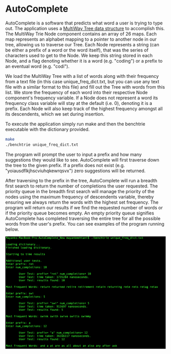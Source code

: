 # AutoComplete
AutoComplete is a software that predicts what word a user is trying to type out. The application uses a [MultiWay Tree  data structure](https://en.wikipedia.org/wiki/M-ary_tree) to accomplish this. The MultiWay Trie Node component contains an array of 26 maps. Each map represents an alphabet mapping to a pointer to another node in our tree, allowing us to traverse our Tree. Each Node represents a string (can be either a prefix of a word or the word itself), that was the series of characters used to get to the Node. We keep this string stored in each Node, and a flag denoting whether it is a word (e.g. "coding") or a prefix to an eventual word (e.g. "codi").

We load the MultiWay Tree with a list of words along with their frequency from a text file (in this case unique_freq_dict.txt, but you can use any text file with a similar format to this file) and fill out the Tree with words from this list. We store the frequency of each word into their respective Node component's frequency variable. If a Node does not represent a word its frequency class variable will stay at the default (i.e. 0), denoting it is a prefix. Each Node will also keep track of the highest frequency amongst all its descendents, which we set during insertion. 

To execute the application simply run make and then the benchtrie executable with the dictionary provided.

```sh
make
./benchtrie unique_freq_dict.txt
```

The program will prompt the user to input a prefix and how many suggestions they would like to see. AutoComplete will first traverse down the tree to the given prefix. If a prefix does not exist (e.g. "yoiausdflkjhscviuhqkewrqsvx") zero suggestions will be returned.

After traversing to the prefix in the tree, AutoComplete will run a breadth first search to return the number of completions the user requested. The priority queue in the breadth first search will manage the priority of the nodes using the maximum frequency of descendents variable, thereby ensuring we always return the words with the highest set frequency. The program will return our results if we find the requested number of words or if the priority queue becomes empty. An empty priority queue signifies AutoComplete has completed traversing the entire tree for all the possible words from the user's prefix. You can see examples of the program running below.


![AutoComplete running](https://github.com/mayankmehtani/AutoComplete/blob/master/example.png)
